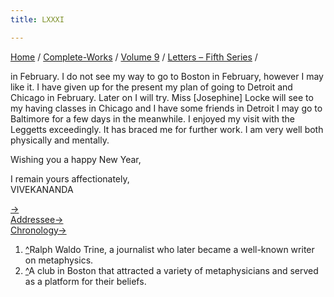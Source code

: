 ```yaml
---
title: LXXXI

---
```



[Home](../../../index.htm) / [Complete-Works](../../complete_works.htm)
/ [Volume 9](../volume_9_contents.htm) / [Letters – Fifth
Series](letters_fifth_series_contents.htm) /

 in February. I do not see my way to go
to Boston in February, however I may like it. I have given up for the
present my plan of going to Detroit and Chicago in February. Later on I
will try. Miss \[Josephine\] Locke will see to my having classes in
Chicago and I have some friends in Detroit I may go to Baltimore for a
few days in the meanwhile. I enjoyed my visit with the Leggetts
exceedingly. It has braced me for further work. I am very well both
physically and mentally.

Wishing you a happy New Year,

I remain yours affectionately,  
VIVEKANANDA

[→](082_mrs_funkey.htm)  
[Addressee→](083_mrs_bull.htm)  
[Chronology→](../../volume_8/epistles_fourth_series/067_sister.htm)



1.  [^](#fn1_1)Ralph Waldo Trine, a journalist who later became a
    well-known writer on metaphysics.
2.  [^](#fn2_1)A club in Boston that attracted a variety of
    metaphysicians and served as a platform for their beliefs.
